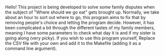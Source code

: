 Hello! This project is being developed to solve some family disputes when the subject of "Where should we go eat" gets brought up.
Normally, we take about an hour to sort out where to go, this program aims to fix that by removing people's choice and letting the program decide.
However, it has been complicated a bit through the different tastes of my family members, meaning I have some parameters to check what day it is and if my sister is going along (very picky).
If you wish to use this program yourself, Replace the CSV file with your own and add it to the Makefile (adding it as a command line argument).
